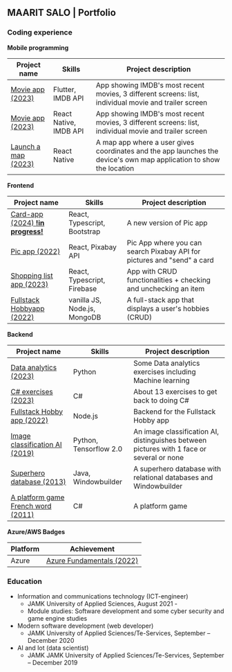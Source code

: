 ## MAARIT SALO | Portfolio

### Coding experience

**Mobile programming**  

| Project name | Skills | Project description | 
| ---- | ---- | ---- |
| [Movie app (2023)](https://github.com/vihervirveli/portfolio/tree/master/Mobileprogramming/flutter_movies) | Flutter, IMDB API | App showing IMDB's most recent movies, 3 different screens: list, individual movie and trailer screen |
| [Movie app (2023)](https://github.com/vihervirveli/portfolio/tree/master/Mobileprogramming/MoviesReactNative) | React Native, IMDB API | App showing IMDB's most recent movies, 3 different screens: list, individual movie and trailer screen |
| [Launch a map (2023)](https://github.com/vihervirveli/portfolio/tree/master/Mobileprogramming/LaunchMap) | React Native| A map app where a user gives coordinates and the app launches the device's own map application to show the location |


 **Frontend** 

| Project name | Skills | Project description |
| ---- | ---- | ---- |
|[Card-app (2024) **!in progress!**](https://github.com/vihervirveli/card-app) | React, Typescript, Bootstrap| A new version of Pic app|
| [Pic app (2022)](https://github.com/vihervirveli/pic-app)| React, Pixabay API | Pic App where you can search Pixabay API for pictures and "send" a card |
|[Shopping list app (2023)](https://github.com/vihervirveli/portfolio/tree/master/Typescript/shoppinglist-app) | React, Typescript, Firebase| App with CRUD functionalities + checking and unchecking an item |
| [Fullstack Hobbyapp (2022)](https://github.com/vihervirveli/Fullstack-HobbyApp) | vanilla JS, Node.js, MongoDB | A full-stack app that displays a user's hobbies (CRUD) |



 **Backend**
 
| Project name | Skills | Project description | 
| ---- | ---- | ---- |
| [Data analytics (2023)](https://github.com/vihervirveli/portfolio/tree/master/AI_and_Python/MachineLearning) | Python | Some Data analytics exercises including Machine learning |
| [C# exercises (2023)](https://github.com/vihervirveli/CsharpRefresher)| C# | About 13 exercises to get back to doing C# |
| [Fullstack Hobby app (2022)](https://github.com/vihervirveli/Fullstack-HobbyApp/tree/main/backend) | Node.js | Backend for the Fullstack Hobby app |
| [Image classification AI (2019)](https://github.com/vihervirveli/portfolio/tree/master/AI_and_Python/Python_ImageClassificationFaceRecognition)|  Python, Tensorflow 2.0 | An image classification AI, distinguishes between pictures with 1 face or several or none |
| [Superhero database (2013)](https://github.com/vihervirveli/portfolio/tree/master/Java)| Java, Windowbuilder | A superhero database with relational databases and Windowbuilder |
| [A platform game French word (2011)](https://github.com/vihervirveli/portfolio/tree/master/C%23)  | C# | A platform game |

**Azure/AWS Badges**

| Platform | Achievement | 
| --- | --- |
| Azure | [Azure Fundamentals (2022)](https://github.com/vihervirveli/portfolio/blob/master/badges/azurebadge.md)|

### Education

* Information and communications technology (ICT-engineer)
    * JAMK University of Applied Sciences, August 2021 -
    * Module studies: Software development and some cyber security and game engine studies
* Modern software development (web developer)
    * JAMK University of Applied Sciences/Te-Services, September – December 2020  
* AI and Iot (data scientist)
    * JAMK JAMK University of Applied Sciences/Te-Services, September – December 2019
